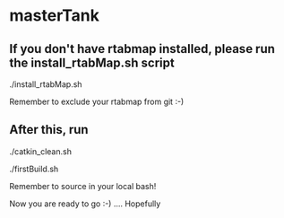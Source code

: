 # masterTank

## If you don't have rtabmap installed, please run the install_rtabMap.sh script 

./install_rtabMap.sh 

Remember to exclude your rtabmap from git :-)


## After this, run
./catkin_clean.sh

./firstBuild.sh

Remember to source in your local bash!

Now you are ready to go :-) .... Hopefully
